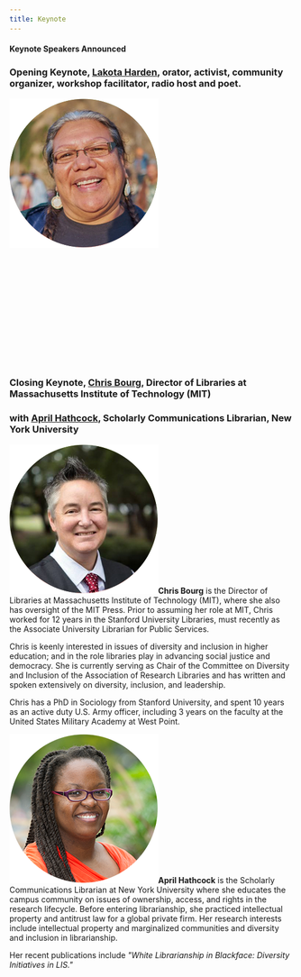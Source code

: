 ```yaml
---
title: Keynote
---
```


#### **Keynote Speakers Announced**

### **Opening Keynote,** <a href="http://www.speakoutnow.org/speaker/harden-lakota" target="_blank">Lakota Harden</a>, orator, activist, community organizer, workshop facilitator, radio host and poet.
![Alt text](lakata.png "Lakota Harden, Opening keynote speaker, NDLC")
<br /><br /><br /><br /><br /><br /><br /><br /><br /><br /><br /><br /><br />

### **Closing Keynote,** <a href="http://chrisbourg.wordpress.com/about/" target="_blank">Chris Bourg</a>, Director of Libraries at Massachusetts Institute of Technology (MIT)

### with <a href="http://www.inthelibrarywiththeleadpipe.org/author/april-hathcock/" target="_blank">April Hathcock</a>, Scholarly Communications Librarian, New York University

![Alt text](bourg.png "Chris Bourg, Director of Libraries, MIT")**Chris Bourg** is the Director of Libraries at Massachusetts Institute of Technology (MIT), where she also has oversight of the MIT Press. Prior to assuming her role at MIT, Chris worked for 12 years in the Stanford University Libraries, must recently as the Associate University Librarian for Public Services. 

Chris is keenly interested in issues of diversity and inclusion in higher education; and in the role libraries play in advancing social justice and democracy. She is currently serving as Chair of the Committee on Diversity and Inclusion of the Association of Research Libraries and has written and spoken extensively on diversity, inclusion, and leadership.

Chris has a PhD in Sociology from Stanford University, and spent 10 years as an active duty U.S. Army officer, including 3 years on the faculty at the United States Military Academy at West Point. 

![Alt text](hathcock.png "April Hathcock, Scholarly Communications Librarian, New York University")**April Hathcock** is the Scholarly Communications Librarian at New York University where she educates the campus community on issues of ownership, access, and rights in the research lifecycle. Before entering librarianship, she practiced intellectual property and antitrust law for a global private firm. Her research interests include intellectual property and marginalized communities and diversity and inclusion in librarianship.

Her recent publications include _"White Librarianship in Blackface: Diversity Initiatives in LIS."_